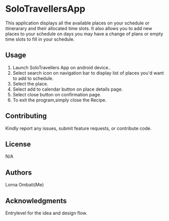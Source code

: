 # SoloTravellersApp

This application displays all the available places on your schedule or itinerarary and their allocated time slots. It also allows you to add new places to your schedule on days you may have a change of plans or empty time slots to fill in your schedule.

## Usage
1. Launch SoloTravellers App on android device..
2. Select search icon on navigation bar to display list of places you'd want to add to schedule.
3. Select the place.
4. Select add to calendar button on place details page.
5. Select close button on confirmation page.
6. To exit the program,simply close the Recipe.


## Contributing

Kindly report any issues, submit feature requests, or contribute code.

## License

N/A

## Authors

Lorna Ombati(Me)

## Acknowledgments

Entrylevel for the idea and design flow.
